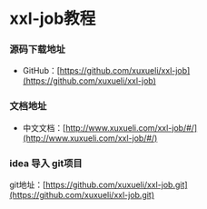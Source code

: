 # xxl-job教程

### 源码下载地址

- GitHub：[https://github.com/xuxueli/xxl-job](https://github.com/xuxueli/xxl-job)



### 文档地址

- 中文文档：[http://www.xuxueli.com/xxl-job/#/](http://www.xuxueli.com/xxl-job/#/)



### idea 导入 git项目

git地址：[https://github.com/xuxueli/xxl-job.git](https://github.com/xuxueli/xxl-job.git)





